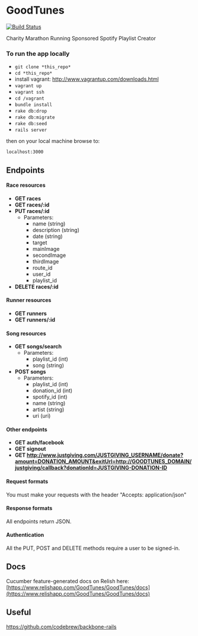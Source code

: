 GoodTunes
=========

[![Build Status](https://api.travis-ci.org/CheeseShed/GoodTunes.png)](https://travis-ci.org/CheeseShed/GoodTunes)

Charity Marathon Running Sponsored Spotify Playlist Creator

### To run the app locally

* `git clone *this_repo*`
* `cd *this_repo*`
* install vagrant: http://www.vagrantup.com/downloads.html
* `vagrant up`
* `vagrant ssh`
* `cd /vagrant`
* `bundle install`
* `rake db:drop`
* `rake db:migrate`
* `rake db:seed`
* `rails server`

then on your local machine browse to:

`localhost:3000`

## Endpoints

#### Race resources

- **GET races**
- **GET races/:id**
- **PUT races/:id**
  - Parameters:
    - name (string)
    - description (string)
    - date (string)
    - target
    - mainImage
    - secondImage
    - thirdImage
    - route_id
    - user_id
    - playlist_id
- **DELETE races/:id**

#### Runner resources

- **GET runners**
- **GET runners/:id**

#### Song resources

- **GET songs/search**
  - Parameters:
    - playlist_id (int)
    - song (string)
- **POST songs**
  - Parameters: 
    - playlist_id (int)
    - donation_id (int)
    - spotify_id (int)
    - name (string)
    - artist (string)
    - uri (uri)

#### Other endpoints

- **GET auth/facebook**
- **GET signout**
- **GET http://www.justgiving.com/JUSTGIVING_USERNAME/donate?amount=DONATION_AMOUNT&exitUrl=http://GOODTUNES_DOMAIN/justgiving/callback?donationId=JUSTGIVING-DONATION-ID**

#### Request formats

You must make your requests with the header "Accepts: application/json"

#### Response formats

All endpoints return JSON.

#### Authentication

All the PUT, POST and DELETE methods require a user to be signed-in.


## Docs

Cucumber feature-generated docs on Relish here: [https://www.relishapp.com/GoodTunes/GoodTunes/docs](https://www.relishapp.com/GoodTunes/GoodTunes/docs)


## Useful

https://github.com/codebrew/backbone-rails